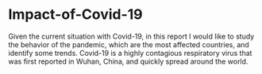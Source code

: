 # Impact-of-Covid-19
Given the current situation with Covid-19, in this report I would like to study the behavior of the pandemic, which are the most affected countries,
and identify some trends. Covid-19 is a highly contagious respiratory virus that was first reported in Wuhan, China, and quickly spread around the world.
